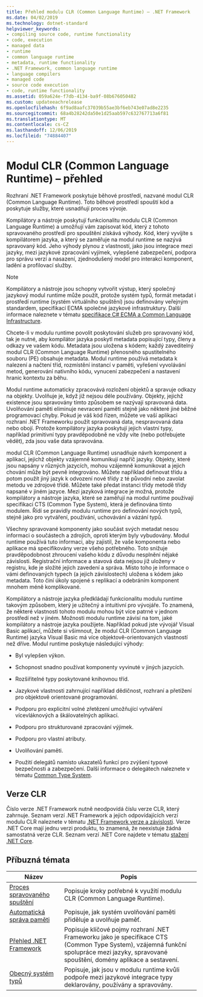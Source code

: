 ```yaml
---
title: Přehled modulu CLR (Common Language Runtime) – .NET Framework
ms.date: 04/02/2019
ms.technology: dotnet-standard
helpviewer_keywords:
- compiling source code, runtime functionality
- code, execution
- managed data
- runtime
- common language runtime
- metadata, runtime functionality
- .NET Framework, common language runtime
- language compilers
- managed code
- source code execution
- code, runtime functionality
ms.assetid: 059a624e-f7db-4134-ba9f-08b676050482
ms.custom: updateeachrelease
ms.openlocfilehash: 6f9ad8aafc37039b55ae3bf6eb743e07ad8e2235
ms.sourcegitcommit: 68a4b28242da50e1d25aab597c632767713a6f81
ms.translationtype: MT
ms.contentlocale: cs-CZ
ms.lasthandoff: 12/06/2019
ms.locfileid: "74884407"
---
```

# <a name="common-language-runtime-clr-overview"></a>Modul CLR (Common Language Runtime) – přehled

Rozhraní .NET Framework poskytuje běhové prostředí, nazvané modul CLR (Common Language Runtime). Toto běhové prostředí spouští kód a poskytuje služby, které usnadňují proces vývoje.

Kompilátory a nástroje poskytují funkcionalitu modulu CLR (Common Language Runtime) a umožňují vám zapisovat kód, který z tohoto spravovaného prostředí pro spouštění získává výhody. Kód, který vyvíjíte s kompilátorem jazyka, a který se zaměřuje na modul runtime se nazývá spravovaný kód. Jeho výhody plynou z vlastností, jako jsou integrace mezi jazyky, mezi jazykové zpracování vyjímek, vylepšené zabezpečení, podpora pro správu verzí a nasazení, zjednodušený model pro interakci komponent, ladění a profilovací služby.

> [!NOTE]
> Kompilátory a nástroje jsou schopny vytvořit výstup, který společný jazykový modul runtime může použít, protože systém typů, formát metadat i prostředí runtime (systém virtuálního spuštění) jsou definovány veřejným standardem, specifikací ECMA společné jazykové infrastruktury. Další informace naleznete v tématu [specifikace C# ECMA a Common Language Infrastructure](https://visualstudio.microsoft.com/license-terms/ecma-c-common-language-infrastructure-standards/).

Chcete-li v modulu runtime povolit poskytování služeb pro spravovaný kód, tak je nutné, aby kompilátor jazyka poskytl metadata popisující typy, členy a odkazy ve vašem kódu. Metadata jsou uložena s kódem; každý zaveditelný modul CLR (Common Language Runtime) přenosného spustitelného souboru (PE) obsahuje metadata. Modul runtime používá metadata k nalezení a načtení tříd, rozmístění instancí v paměti, vyřešení vyvolávání metod, generování nativního kódu, vynucení zabezpečení a nastavení hranic kontextu za běhu.

Modul runtime automaticky zpracovává rozložení objektů a spravuje odkazy na objekty. Uvolňuje je, když již nejsou déle používány. Objekty, jejichž existence jsou spravovány tímto způsobem se nazývají spravovaná data. Uvolňování paměti eliminuje nevracení paměti stejně jako některé jiné běžné programovací chyby. Pokud je váš kód řízen, můžete ve vaší aplikaci rozhraní .NET Frameworku použít spravovaná data, nespravovaná data nebo obojí. Protože kompilátory jazyka poskytují jejich vlastní typy, například primitivní typy pravděpodobně ne vždy víte (nebo potřebujete vědět), zda jsou vaše data spravována.

modul CLR (Common Language Runtime) usnadňuje návrh komponent a aplikací, jejichž objekty vzájemně komunikují napříč jazyky. Objekty, které jsou napsány v různých jazycích, mohou vzájemně komunikovat a jejich chování může být pevně integrováno. Můžete například definovat třídu a potom použít jiný jazyk k odvození nové třídy z té původní nebo zavolat metodu ve zdrojové třídě. Můžete také předat instanci třídy metodě třídy napsané v jiném jazyce. Mezi jazyková integrace je možná, protože kompilátory a nástroje jazyka, které se zaměřují na modul runtime používají specifikaci CTS (Common Type System), která je definována tímto modulem. Řídí se pravidly modulu runtime pro definování nových typů, stejně jako pro vytváření, používání, uchovávání a vázání typů.

Všechny spravované komponenty jako součást svých metadat nesou informaci o součástech a zdrojích, oproti kterým byly vybudovány. Modul runtime používá tuto informaci, aby zajistil, že vaše komponenta nebo aplikace má specifikovány verze všeho potřebného. Toto snižuje pravděpodobnost zhroucení vašeho kódu z důvodu nesplnění nějaké závislosti. Registrační informace a stavová data nejsou již uloženy v registru, kde je složité jejich zavedení a správa. Místo toho je informace o vámi definovaných typech (a jejich závislostech) uložena s kódem jako metadata. Toto činí úkoly spojené s replikací a odebráním komponent mnohem méně komplikované.

Kompilátory a nástroje jazyka předkládají funkcionalitu modulu runtime takovým způsobem, který je užitečný a intuitivní pro vývojáře. To znamená, že některé vlastnosti tohoto modulu mohou být více patrné v jednom prostředí než v jiném. Možnosti modulu runtime závisí na tom,  jaké kompilátory a nástroje jazyka použijete. Například pokud jste vývojář Visual Basic aplikací, můžete si všimnout, že modul CLR (Common Language Runtime) jazyka Visual Basic má více objektově-orientovaných vlastností než dříve. Modul runtime poskytuje následující výhody:

- Byl vylepšen výkon.

- Schopnost snadno používat komponenty vyvinuté v jiných jazycích.

- Rozšiřitelné typy poskytované knihovnou tříd.

- Jazykové vlastnosti zahrnující například dědičnost, rozhraní a přetížení pro objektově orientované programování.

- Podporu pro explicitní volné zřetězení umožňující vytváření vícevláknových a škálovatelných aplikací.

- Podporu pro strukturované zpracování výjimek.

- Podporu pro vlastní atributy.

- Uvolňování paměti.

- Použití delegátů namísto ukazatelů funkcí pro zvýšení typové bezpečnosti a zabezpečení. Další informace o delegátech naleznete v tématu [Common Type System](../../docs/standard/base-types/common-type-system.md).

## <a name="clr-versions"></a>Verze CLR

Číslo verze .NET Framework nutně neodpovídá číslu verze CLR, který zahrnuje. Seznam verzí .NET Framework a jejich odpovídajících verzí modulu CLR naleznete v tématu [.NET Framework verze a závislosti](../framework/migration-guide/versions-and-dependencies.md). Verze .NET Core mají jednu verzi produktu, to znamená, že neexistuje žádná samostatná verze CLR. Seznam verzí .NET Core najdete v tématu [stažení .NET Core](https://dotnet.microsoft.com/download/dotnet-core).

## <a name="related-topics"></a>Příbuzná témata

|Název|Popis|
|-----------|-----------------|
|[Proces spravovaného spuštění](managed-execution-process.md)|Popisuje kroky potřebné k využití modulu CLR (Common Language Runtime).|
|[Automatická správa paměti](automatic-memory-management.md)|Popisuje, jak systém uvolňování paměti přiděluje a uvolňuje paměť.|
|[Přehled .NET Framework](../framework/get-started/overview.md)|Popisuje klíčové pojmy rozhraní .NET Frameworku jako je specifikace CTS (Common Type System), vzájemná funkční spolupráce mezi jazyky, spravované spouštění, domény aplikace a sestavení.|
|[Obecný systém typů](./base-types/common-type-system.md)|Popisuje, jak jsou v modulu runtime kvůli podpoře mezi jazykové integrace typy deklarovány, používány a spravovány.|
